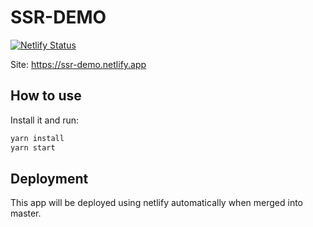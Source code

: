 # SSR-DEMO
[![Netlify Status](https://api.netlify.com/api/v1/badges/e694ef37-f033-48c5-91b4-ff12c265fec7/deploy-status)](https://app.netlify.com/sites/ssr-demo/deploys)

Site: https://ssr-demo.netlify.app

## How to use

Install it and run:

```bash
yarn install
yarn start
```

## Deployment

This app will be deployed using netlify automatically when merged into master.
